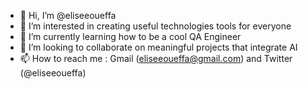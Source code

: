 - 👋 Hi, I’m @eliseeoueffa
- 👀 I’m interested in creating useful technologies tools for everyone 
- 🌱 I’m currently learning how to be a cool QA Engineer
- 💞️ I’m looking to collaborate on meaningful projects that integrate AI 
- 📫 How to reach me : Gmail (eliseeoueffa@gmail.com) and Twitter (@eliseeoueffa)

<!---
eliseeoueffa/eliseeoueffa is a ✨ special ✨ repository because its `README.md` (this file) appears on your GitHub profile.
You can click the Preview link to take a look at your changes.
--->
